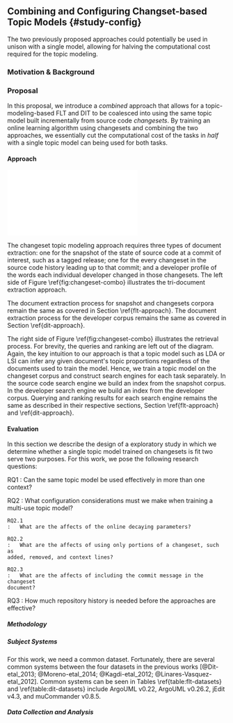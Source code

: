 
## Combining and Configuring Changset-based Topic Models {#study-config}

The two previously proposed approaches could potentially be used in unison with
a single model, allowing for halving the computational cost required for the
topic modeling.

### Motivation & Background

### Proposal

In this proposal, we introduce a *combined* approach that allows for a
topic-modeling-based FLT and DIT to be coalesced into using the same topic
model built incrementally from source code *changesets*. By training an online
learning algorithm using changesets and combining the two approaches, we
essentially cut the computational cost of the tasks in *half* with a single
topic model can being used for both tasks.

#### Approach

![Combining changeset-based feature location and developer identifiation
\label{fig:changeset-combo}](figures/changeset-combo.pdf)

The changeset topic modeling approach requires three types of document
extraction: one for the snapshot of the state of source code at a commit of
interest, such as a tagged release; one for the every changeset in the source
code history leading up to that commit; and a developer profile of the words
each individual developer changed in those changesets. The left side of Figure
\ref{fig:changeset-combo} illustrates the tri-document extraction approach.

The document extraction process for snapshot and changesets corpora remain the
same as covered in Section \ref{flt-approach}. The document extraction process
for the developer corpus remains the same as covered in Section
\ref{dit-approach}.

The right side of Figure \ref{fig:changeset-combo} illustrates the retrieval
process. For brevity, the queries and ranking are left out of the diagram.
Again, the key intuition to our approach is that a topic model such as LDA or
LSI can infer any given document's topic proportions regardless of the
documents used to train the model. Hence, we train a topic model on the
changeset corpus and construct search engines for each task separately. In the
source code search engine we build an index from the snapshot corpus. In the
developer search engine we build an index from the developer corpus. Querying
and ranking results for each search engine remains the same as described in
their respective sections, Section \ref{flt-approach} and \ref{dit-approach}.

#### Evaluation

In this section we describe the design of a exploratory study in which we
determine whether a single topic model trained on changesets is fit two serve
two purposes. For this work, we pose the following research questions:

RQ1
:   Can the same topic model be used effectively in more than one context?

RQ2
:   What configuration considerations must we make when training a multi-use
topic model?

    RQ2.1
    :   What are the affects of the online decaying parameters?

    RQ2.2
    :   What are the affects of using only portions of a changeset, such as
    added, removed, and context lines?

    RQ2.3
    :   What are the affects of including the commit message in the changeset
    document?

RQ3
:   How much repository history is needed before the approaches are effective?

##### Methodology

##### Subject Systems

For this work, we need a common dataset. Fortunately, there are several common
systems between the four datasets in the previous works [@Dit-etal_2013;
@Moreno-etal_2014; @Kagdi-etal_2012; @Linares-Vasquez-etal_2012]. Common
systems can be seen in Tables \ref{table:flt-datasets} and
\ref{table:dit-datasets} include ArgoUML v0.22, ArgoUML v0.26.2, jEdit v4.3,
and muCommander v0.8.5.



##### Data Collection and Analysis


